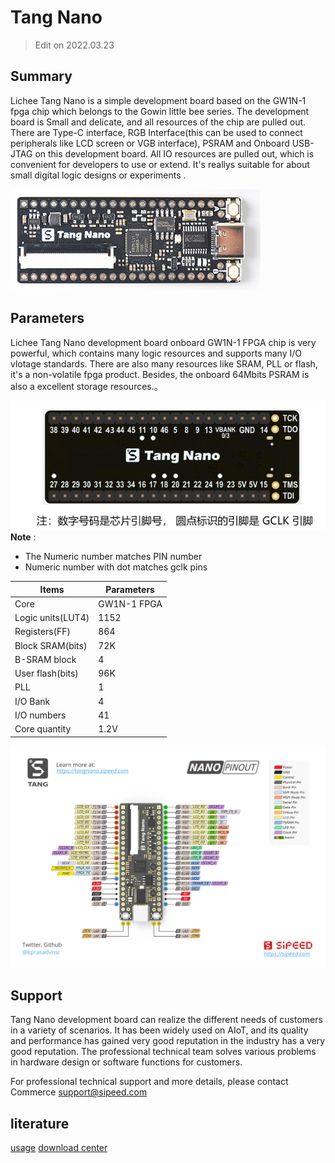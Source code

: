 # Tang Nano

> Edit on 2022.03.23

## Summary

Lichee Tang Nano is a simple development board based on the GW1N-1 fpga chip which belongs to the Gowin little bee series. The development board is Small and delicate, and all resources of the chip are pulled out. There are Type-C interface, RGB Interface(this can be used to connect peripherals like LCD screen or VGB interface), PSRAM and Onboard USB-JTAG on this development board. All IO resources are pulled out, which is convenient for developers to use or extend. 
It's reallys suitable for about small digital logic designs or experiments . 

![](./../../../assets/Tang/Nano/Tang_Nano.jpg)

## Parameters

Lichee Tang Nano development board onboard GW1N-1 FPGA chip is very powerful, which contains many logic resources and supports many I/O vlotage standards. There are also many resources like SRAM, PLL or flash, it's a non-volatile fpga product. Besides, the onboard 64Mbits PSRAM is also a excellent storage resources.。

![Nano](./../../../assets/Tang/Nano/Tang-Nano-4.png)
**Note** :
- The Numeric number matches PIN number
- Numeric number with dot matches gclk pins


| Items | Parameters |
| --- | --- |
| Core | GW1N-1 FPGA |
| Logic units(LUT4) | 1152 |
| Registers(FF) | 864 |
| Block SRAM(bits) | 72K
| B-SRAM block| 4 |
| User flash(bits) | 96K |
| PLL | 1 |
| I/O Bank | 4 |
| I/O numbers | 41 |
| Core quantity | 1.2V |


![Nano-Pin](./../../../assets/Tang/Nano/Tang-Nano-Pin.png)

## Support
Tang Nano development board can realize the different needs of customers in a variety of scenarios. It has been widely used on AIoT, and its quality and performance has gained very good reputation in the industry has a very good reputation. The professional technical team solves various problems in hardware design or software functions for customers.  

For professional technical support and more details, please contact Commerce <support@sipeed.com>

## literature
[usage](./Tang-Nano.md)
[download center](https://dl.sipeed.com/shareURL/TANG/Nano)